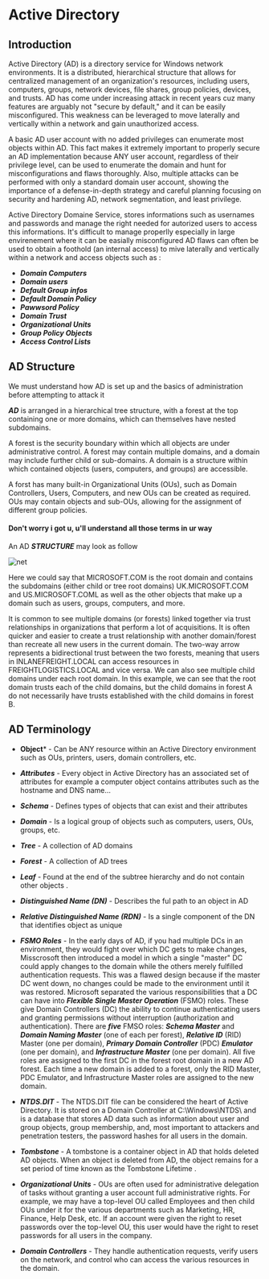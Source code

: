 # Active Directory
## Introduction
Active Directory (AD) is a directory service for Windows network environments. It is a distributed, hierarchical structure that allows for centralized management of an organization's resources, including users, computers, groups, network devices, file shares, group policies, devices, and trusts.
AD has come under increasing attack in recent years cuz many features are arguably not "secure by default," and it can be easily misconfigured. This weakness can be leveraged to move laterally and vertically within a network and gain unauthorized access.

A basic AD user account with no added privileges can enumerate most objects within AD. This fact makes it extremely important to properly secure an AD implementation because ANY user account, regardless of their privilege level, can be used to enumerate the domain and hunt for misconfigurations and flaws thoroughly.
Also, multiple attacks can be performed with only a standard domain user account, showing the importance of a defense-in-depth strategy and careful planning focusing on security and hardening AD, network segmentation, and least privilege.

Active Directory Domaine Service, stores informations such as usernames and passwords and manage the right needed for autorized users to access this informations. 
It's difficult to manage properlly especially in large envirenement where it can be easially misconfigured
AD flaws can often be used to obtain a foothold (an internal access) to mive laterally and vertically within a network and access objects such as :
* ***Domain Computers***
* ***Domain users***
* ***Default Group infos***
* ***Default Domain Policy***
* ***Pawwsord Policy***
* ***Domain Trust***
* ***Organizational Units***
* ***Group Policy Objects***
* ***Access Control Lists***

## AD Structure
We must understand how AD is set up and the basics of administration before attempting to attack it

***AD*** is arranged in a hierarchical tree structure, with a forest at the top containing one or more domains, which can themselves have nested subdomains.

A forest is the security boundary within which all objects are under administrative control. A forest may contain multiple domains, and a domain may include further child or sub-domains. A domain is a structure within which contained objects (users, computers, and groups) are accessible.

A forst has many built-in Organizational Units (OUs), such as Domain Controllers, Users, Computers, and new OUs can be created as required. OUs may contain objects and sub-OUs, allowing for the assignment of different group policies.

#### Don't worry i got u, u'll understand all those terms in ur way

An AD ***STRUCTURE*** may look as follow

![net](https://etutorials.org/shared/images/tutorials/tutorial_63/f05tk11.jpg)

Here we could say that MICROSOFT.COM is the root domain and contains the subdomains (either child or tree root domains) UK.MICROSOFT.COM and US.MICROSOFT.COML as well as the other objects that make up a domain such as users, groups, computers, and more. 

It is common to see multiple domains (or forests) linked together via trust relationships in organizations that perform a lot of acquisitions. It is often quicker and easier to create a trust relationship with another domain/forest than recreate all new users in the current domain.
The two-way arrow represents a bidirectional trust between the two forests, meaning that users in INLANEFREIGHT.LOCAL can access resources in FREIGHTLOGISTICS.LOCAL and vice versa.
We can also see multiple child domains under each root domain. In this example, we can see that the root domain trusts each of the child domains, but the child domains in forest A do not necessarily have trusts established with the child domains in forest B.

## AD Terminology
* **Object*** - Can be ANY resource within an Active Directory environment such as OUs, printers, users, domain controllers, etc.
* ***Attributes*** - Every object in Active Directory has an associated set of attributes for example a computer object contains attributes such as the hostname and DNS name...
* ***Schema*** - Defines types of objects that can exist and their attributes
* ***Domain*** - Is a logical group of objects such as computers, users, OUs, groups, etc.
* ***Tree*** - A collection of AD domains
* ***Forest*** - A collection of AD trees
* ***Leaf*** - Found at the end of the subtree hierarchy and do not contain other objects .
* ***Distinguished Name (DN)*** - Describes the ful path to an object in AD
* ***Relative Distinguished Name (RDN)*** - Is a single component of the DN that identifies object as unique

* ***FSMO Roles*** - In the early days of AD, if you had multiple DCs in an environment, they would fight over which DC gets to make changes, Misscrosoft then introduced a model in which a single "master" DC could apply changes to the domain while the others merely fulfilled authentication requests. This was a flawed design because if the master DC went down, no changes could be made to the environment until it was restored. Microsoft separated the various responsibilities that a DC can have into ***Flexible Single Master Operation*** (FSMO) roles. These give Domain Controllers (DC) the ability to continue authenticating users and granting permissions without interruption (authorization and authentication). There are ***five*** FMSO roles: ***Schema Master*** and ***Domain Naming Master*** (one of each per forest), ***Relative ID*** (RID) Master (one per domain), ***Primary Domain Controller*** (PDC) ***Emulator*** (one per domain), and ***Infrastructure Master*** (one per domain). All five roles are assigned to the first DC in the forest root domain in a new AD forest. Each time a new domain is added to a forest, only the RID Master, PDC Emulator, and Infrastructure Master roles are assigned to the new domain.
* ***NTDS.DIT*** - The NTDS.DIT file can be considered the heart of Active Directory. It is stored on a Domain Controller at C:\Windows\NTDS\ and is a database that stores AD data such as information about user and group objects, group membership, and, most important to attackers and penetration testers, the password hashes for all users in the domain.
* ***Tombstone*** - A tombstone is a container object in AD that holds deleted AD objects. When an object is deleted from AD, the object remains for a set period of time known as the Tombstone Lifetime .
* ***Organizational Units*** - OUs are often used for administrative delegation of tasks without granting a user account full administrative rights. For example, we may have a top-level OU called Employees and then child OUs under it for the various departments such as Marketing, HR, Finance, Help Desk, etc. If an account were given the right to reset passwords over the top-level OU, this user would have the right to reset passwords for all users in the company.
* ***Domain Controllers*** - They handle authentication requests, verify users on the network, and control who can access the various resources in the domain.
